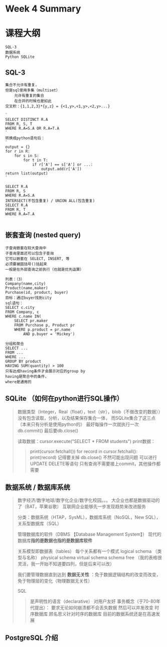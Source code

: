 # Week 4 Summary

# 课程大纲
```
SQL-3
数据系统
Python SQLite
```

## SQL-3
```
集合不允许有重复，
但是sql使用多集（multiset）
	允许有重复的集合
	在合并的时候也是如此
交叉积：{1,1,2,3}*{y,z} = {<1,y>,<1,y>,<2,y>...}

`
SELECT DISTINCT R.A
FROM R, S, T
WHERE R.A=S.A OR R.A=T.A
`
转换成python语句后：
`
output = {}
for r in R:
	for s in S:
		for t in T:
			if r['A'] == s['A'] or ...:
				output.add(r['A'])
return list(output)
`

SELECT R.A
FROM R, S
WHERE R.A=S.A
INTERSECT(不包含重复) / UNION ALL(包含重复)
SELECT R.A
FROM R, T
WHERE R.A=T.A


```

## 嵌套查询 (nested query) 
```
子查询嵌套在较大查询中
子查询里面还可以包含子查询
它可以嵌套在 SELECT, INSERT, 等
必须要被圆括号()括起来
一般是在外部查询之前执行（也就是优先运算）

列表：（3）
Company(name,city)
Product(name,maker)
Purchase(id, product, buyer)
目标：通过buyer找到city
sql语句：
SELECT c.city
FROM Company, c
WHERE c.name IN(
	SELECT pr.maker
	FROM Purchase p, Product pr
	WHERE p.product = pr.name
		AND p.buyer = 'Mickey')
		
分组和聚合
SELECT ...
FROM ...
WHERE ...
GROUP BY product
HAVING SUM(quantity) > 100
只有达成having条件才会展示对应的group by
having是聚合中的条件，
where是通用的
```

## SQLite （如何在python进行SQL操作）
> 数据类型（Integer，Real（float），text（str），blob（不做改变的数据））
> 没有包含读取，分析，以及结果保存集合一体，
> 而SQLite集合了这三点（本来只有分析是使用python的）
> 最好每操作一次就执行一次db.commit()
> 最后要db.close()
> 
> 读取数据：cursor.execute("SELECT * FROM students")
> print数据：
> > print(cursor.fetchall())
> > for record in cursor.fetchall():
> > 	print(record)
> 记得要关掉 db.close() 不然可能出现问题
> 可以进行UPDATE DELETE等语句
> 只有查询不需要接上commit，其他操作都需要

## 数据系统 / 数据库系统
> 数字经济/数字地球/数字化企业/数字化校园。。。
> 大企业也都是数据驱动的了（BAT，苹果谷歌）
> 互联网企业能够先一步发现趋势来改进服务
> 
> 分类：数据系统（HTAP，SysML），数据库系统（NoSQL，New SQL），关系型数据库（SQL）
> 
> 管理数据库的软件（DBMS 【Database Management System】）
> 现代的数据库**指的是数据也指的是数据库软件**
> 
> 关系模型即数据表（tables）
> 每个关系都有一个模式
> 	logical schema （类型与名称）
> 	physical schema 
> 	virtual schema
> 	schema free （我的表格很灵活，我一开始不知道要四列，但是后来可以改）
> 	
> 我们要管理数据直到达到 **数据无关性** ：免于数据逻辑结构的改变而改变，免于物理层的变化（物理数据无关性）
> 
> SQL
> > 是声明性的语言（declarative）
> > 对用户友好
> 事务概念（于70-80年代提出）：
> > 要求无论如何崩溃都不会丢失数据
> > 然后可以并发改变
> 时序数据库
> > 顾名思义针对时序的数据库
> 目前的数据系统还是在高速发展

## PostgreSQL 介绍
